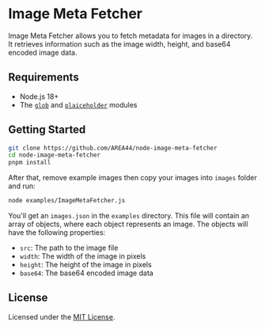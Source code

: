 # Image Meta Fetcher

Image Meta Fetcher allows you to fetch metadata for images in a directory. It retrieves information such as the image width, height, and base64 encoded image data.

## Requirements

- Node.js 18+
- The [`glob`](https://github.com/isaacs/node-glob) and [`plaiceholder`](https://github.com/joe-bell/plaiceholder) modules

## Getting Started

```sh
git clone https://github.com/AREA44/node-image-meta-fetcher
cd node-image-meta-fetcher
pnpm install
```

After that, remove example images then copy your images into `images` folder and run:

```sh
node examples/ImageMetaFetcher.js
```

You'll get an `images.json` in the `examples` directory. This file will contain an array of objects, where each object represents an image. The objects will have the following properties:

- `src`: The path to the image file
- `width`: The width of the image in pixels
- `height`: The height of the image in pixels
- `base64`: The base64 encoded image data

## License

Licensed under the [MIT License](./LICENSE).
